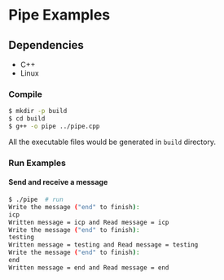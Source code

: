 # Pipe Examples

## Dependencies

* C++
* Linux

### Compile

```bash
$ mkdir -p build
$ cd build
$ g++ -o pipe ../pipe.cpp
```

All the executable files would be generated in `build` directory.

### Run Examples

#### Send and receive a message

```bash
$ ./pipe  # run
Write the message ("end" to finish):
icp
Written message = icp and Read message = icp 
Write the message ("end" to finish):
testing
Written message = testing and Read message = testing
Write the message ("end" to finish):
end
Written message = end and Read message = end
```

